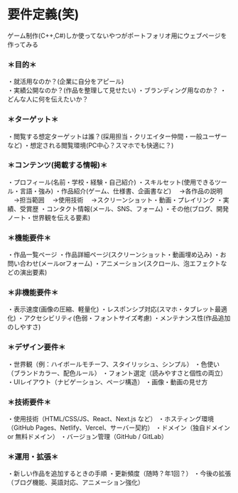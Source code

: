 # 要件定義(笑)

ゲーム制作(C++,C#)しか使ってないやつがポートフォリオ用にウェブページを作ってみる

### ＊目的＊
・就活用なのか？(企業に自分をアピール)\
・実績公開なのか？(作品を整理して見せたい)
・ブランディング用なのか？
・どんな人に何を伝えたいか？
### ＊ターゲット＊
・閲覧する想定ターゲットは誰？(採用担当・クリエイター仲間・一般ユーザーなど)
・想定される閲覧環境(PC中心？スマホでも快適に？)
### ＊コンテンツ(掲載する情報)＊
・プロフィール(名前・学校・経験・自己紹介)
・スキルセット(使用できるツール・言語・強み)
・作品紹介(ゲーム、仕様書、企画書など)
　→各作品の説明
　→担当範囲
　→使用技術
　→スクリーンショット・動画・プレイリンク
・実績、受賞歴
・コンタクト情報(メール、SNS、フォーム)
・その他(ブログ、開発ノート・世界観を伝える要素)
### ＊機能要件＊
・作品一覧ページ
・作品詳細ページ(スクリーンショット・動画埋め込み)
・お問い合わせ(メールorフォーム)
・アニメーション(スクロール、泡エフェクトなどの演出要素)
### ＊非機能要件＊
・表示速度(画像の圧縮、軽量化)
・レスポンシブ対応(スマホ・タブレット最適化)
・アクセシビリティ(色弱・フォントサイズ考慮)
・メンテナンス性(作品追加のしやすさ)
### ＊デザイン要件＊
・世界観（例：ハイボールモチーフ、スタイリッシュ、シンプル）
・色使い（ブランドカラー、配色ルール）
・フォント選定（読みやすさと個性の両立）
・UIレイアウト（ナビゲーション、ページ構造）
・画像・動画の見せ方
### ＊技術要件＊
・使用技術（HTML/CSS/JS、React、Next.js など）
・ホスティング環境（GitHub Pages、Netlify、Vercel、サーバー契約）
・ドメイン（独自ドメイン or 無料ドメイン）
・バージョン管理（GitHub / GitLab）
### ＊運用・拡張＊
・新しい作品を追加するときの手順
・更新頻度（随時？年1回？）
・今後の拡張（ブログ機能、英語対応、アニメーション強化）